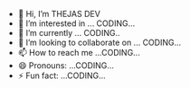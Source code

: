 - 👋 Hi, I’m THEJAS DEV
- 👀 I’m interested in ... CODING...
- 🌱 I’m currently  ... CODING..
- 💞️ I’m looking to collaborate on ... CODING...
- 📫 How to reach me ...CODING...
- 😄 Pronouns: ...CODING...
- ⚡ Fun fact: ...CODING...

<!---
thejas-roshai/thejas-roshai is a ✨ special ✨ repository because its `README.md` (this file) appears on your GitHub profile.
You can click the Preview link to take a look at your changes.
--->
